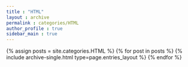 ```yaml
---
title : "HTML"
layout : archive
permalink : categories/HTML
author_profile : true
sidebar_main : true
---
```


{% assign posts = site.categories.HTML %}
{% for post in posts %} {% include archive-single.html type=page.entries_layout %} {% endfor %}